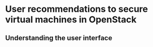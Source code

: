 User recommendations to secure virtual machines in OpenStack
============================================================

Understanding the user interface
--------------------------------


